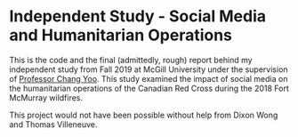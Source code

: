 # Independent Study - Social Media and Humanitarian Operations

This is the code and the final (admittedly, rough) report behind my independent study from Fall 2019 at McGill University under the supervision of [Professor Chang Yoo](https://www.mcgill.ca/desautels/changseung-chang-yoo). This study examined the impact of social media on the humanitarian operations of the Canadian Red Cross during the 2018 Fort McMurray wildfires.

This project would not have been possible without help from Dixon Wong and Thomas Villeneuve.
